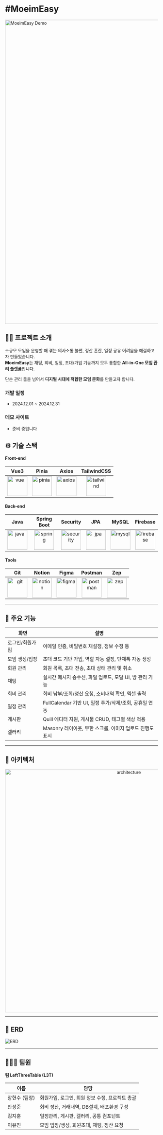 # #MoeimEasy

<img width="1000" alt="MoeimEasy Demo" src="https://github.com/user-attachments/assets/example-demo-image" />

## 💪🏻 프로젝트 소개
소규모 모임을 운영할 때 겪는 의사소통 불편, 정산 혼란, 일정 공유 어려움을 해결하고자 만들었습니다.  
**MoeimEasy**는 채팅, 회비, 일정, 초대/가입 기능까지 모두 통합한 **All-in-One 모임 관리 플랫폼**입니다.

단순 관리 툴을 넘어서 **디지털 시대에 적합한 모임 문화**를 만들고자 합니다.

### 개발 일정
* 2024.12.01 ~ 2024.12.31

### 데모 사이트
* 준비 중입니다

## ⚙️ 기술 스택

#### Front-end

| Vue3 | Pinia | Axios | TailwindCSS |
| :--: | :---: | :---: | :----------: |
| <img alt="vue" src="https://github.com/user-attachments/assets/c7e83f5b-fe1e-4590-b868-4fc5f2dc8a10" height="65" /> | <img alt="pinia" src="https://i.namu.wiki/i/oIOUJs-nGQlTDue1ZbEE2kmC9-S-ijA5WbhTLri_fE7aXLj0OJVqKGFDYW0O1ut526-HuAJP631dtds1d3hnJg.svg" height="65"> | <img alt="axios" src="https://github.com/user-attachments/assets/804f15ab-afa1-40c9-8d33-21e76a6143f3" height="65"> | <img alt="tailwind" src="https://upload.wikimedia.org/wikipedia/commons/d/d5/Tailwind_CSS_Logo.svg" height="65"> |

#### Back-end

| Java | Spring Boot | Security | JPA | MySQL | Firebase |
| :--: | :----------: | :------: | :-: | :---: | :------: |
| <img alt="java" src="https://encrypted-tbn0.gstatic.com/images?q=tbn:ANd9GcS0azWb7Rl8nurvcSMYBgDVjG0YDP56OGYFaA&s" height="65" /> | <img alt="spring" src="https://encrypted-tbn0.gstatic.com/images?q=tbn:ANd9GcT8i4zPog-0j0JR_yZglxPhTPZXxN2iMTQ3Dw&s" height="65"> | <img alt="security" src="https://blog.kakaocdn.net/dn/b5sGlw/btrSI8ZXQDq/NZqsZppkXksKj8BjJEHdhK/img.png" height="65"> | <img alt="jpa" src="https://velog.velcdn.com/images/iione0116/post/80f895d6-dd5c-4664-b3e5-ba12d51c361e/image.png" height="65"> | <img alt="mysql" src="https://github.com/user-attachments/assets/96a70a3b-5b36-4850-8668-8aa9ac5dfd4f" height="65"> | <img alt="firebase" src="https://github.com/user-attachments/assets/815ed8df-005c-4a17-b874-b294e7b29eaa" height="65"> |

#### Tools

| Git | Notion | Figma | Postman | Zep |
| :-: | :----: | :---: | :-----: | :-: |
| <img alt="git" src="https://git-scm.com/images/logos/downloads/Git-Icon-1788C.png" height="65"> | <img alt="notion" src="https://upload.wikimedia.org/wikipedia/commons/4/45/Notion_app_logo.png" height="65"> | <img alt="figma" src="https://github.com/user-attachments/assets/720b8e13-a3de-47f0-a4dc-b1651ba32594" height="65"> | <img alt="postman" src="https://github.com/user-attachments/assets/cc61154d-909c-4fce-9d97-d25dc5d08004" height="65"> | <img alt="zep" src="https://github.com/user-attachments/assets/5a7f7900-7d57-4ff2-a928-ae5ba1f428a6" height="65"> |

---

## 🌈 주요 기능

| 화면 | 설명 |
|------|------|
| 로그인/회원가입 | 이메일 인증, 비밀번호 재설정, 정보 수정 등 |
| 모임 생성/입장 | 초대 코드 기반 가입, 역할 자동 설정, 단체톡 자동 생성 |
| 회원 관리 | 회원 목록, 초대 전송, 초대 상태 관리 및 취소 |
| 채팅 | 실시간 메시지 송수신, 파일 업로드, 모달 UI, 방 관리 기능 |
| 회비 관리 | 회비 납부/조회/정산 요청, 소비내역 확인, 엑셀 출력 |
| 일정 관리 | FullCalendar 기반 UI, 일정 추가/삭제/조회, 공휴일 연동 |
| 게시판 | Quill 에디터 지원, 게시물 CRUD, 태그별 색상 적용 |
| 갤러리 | Masonry 레이아웃, 무한 스크롤, 이미지 업로드 진행도 표시 |

---

## 🎳 아키텍처

<div align="center">
  <img width="800" alt="architecture" src="https://github.com/user-attachments/assets/045dbc12-798b-46d4-a8e9-14b3feaeb082" />
</div>

---

## 🚀 ERD

![ERD](https://github.com/user-attachments/assets/d1a7cae7-daf6-41af-b7c3-6b351a47e4d0)

---

## 👩🏻‍💻 팀원

**팀 LeftThreeTable (L3T)**

| 이름 | 담당 |
|------|------|
| 장현수 (팀장) | 회원가입, 로그인, 회원 정보 수정, 프로젝트 총괄 |
| 안성준 | 회비 정산, 거래내역, DB설계, 배포환경 구성 |
| 김지훈 | 일정관리, 게시판, 갤러리, 공통 컴포넌트 |
| 이유진 | 모임 입장/생성, 회원초대, 채팅, 정산 요청|
